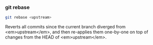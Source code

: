 ###  git rebase

```bash
git rebase <upstream>
```

Reverts all commits since the current branch diverged from &lt;em&gt;upstream&lt;/em&gt;, and then re-applies them one-by-one on top of changes from the HEAD of &lt;em&gt;upstream&lt;/em&gt;.